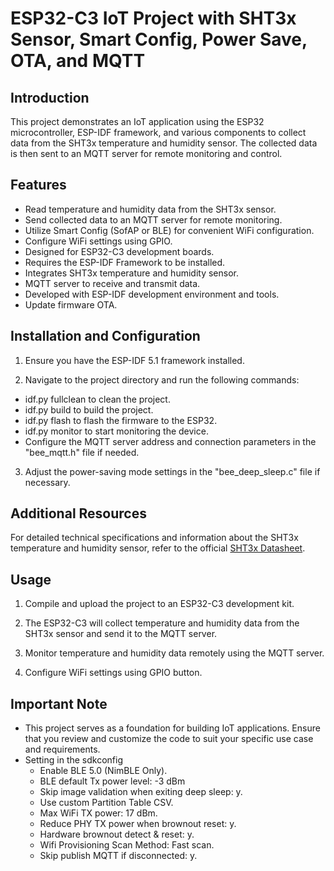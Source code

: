 # ESP32-C3 IoT Project with SHT3x Sensor, Smart Config, Power Save, OTA, and MQTT

## Introduction

This project demonstrates an IoT application using the ESP32 microcontroller, ESP-IDF framework, and various components to collect data from the SHT3x temperature and humidity sensor. The collected data is then sent to an MQTT server for remote monitoring and control.

## Features

- Read temperature and humidity data from the SHT3x sensor.
- Send collected data to an MQTT server for remote monitoring.
- Utilize Smart Config (SofAP or BLE) for convenient WiFi configuration.
- Configure WiFi settings using GPIO.
- Designed for ESP32-C3 development boards.
- Requires the ESP-IDF Framework to be installed.
- Integrates SHT3x temperature and humidity sensor.
- MQTT server to receive and transmit data.
- Developed with ESP-IDF development environment and tools.
- Update firmware OTA.

## Installation and Configuration

1. Ensure you have the ESP-IDF 5.1 framework installed.

2. Navigate to the project directory and run the following commands:

- idf.py fullclean to clean the project.
- idf.py build to build the project.
- idf.py flash to flash the firmware to the ESP32.
- idf.py monitor to start monitoring the device.
- Configure the MQTT server address and connection parameters in the "bee_mqtt.h" file if needed.

3. Adjust the power-saving mode settings in the "bee_deep_sleep.c" file if necessary.

## Additional Resources

For detailed technical specifications and information about the SHT3x temperature and humidity sensor, refer to the official [SHT3x Datasheet](https://sensirion.com/media/documents/213E6A3B/63A5A569/Datasheet_SHT3x_DIS.pdf).

## Usage

1. Compile and upload the project to an ESP32-C3 development kit.

2. The ESP32-C3 will collect temperature and humidity data from the SHT3x sensor and send it to the MQTT server.

3. Monitor temperature and humidity data remotely using the MQTT server.

4. Configure WiFi settings using GPIO button.

## Important Note

- This project serves as a foundation for building IoT applications. Ensure that you review and customize the code to suit your specific use case and requirements.
- Setting in the sdkconfig
    + Enable BLE 5.0 (NimBLE Only).
    + BLE default Tx power level: -3 dBm
    + Skip image validation when exiting deep sleep: y.
    + Use custom Partition Table CSV.
    + Max WiFi TX power: 17 dBm.
    + Reduce PHY TX power when brownout reset: y.
    + Hardware brownout detect & reset: y.
    + Wifi Provisioning Scan Method: Fast scan.
    + Skip publish MQTT if disconnected: y.


